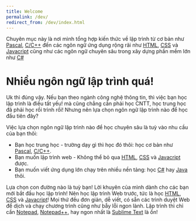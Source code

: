 ```yaml
---
title: Welcome
permalink: /dev/
redirect_from: /dev/index.html
---
```

Chuyên mục này là nơi mình tổng hợp kiến thức về lập trình từ cơ bản như [Pascal](/dev/pascal), [C/C++](/dev/c) đến các ngôn ngữ ứng dụng rộng rãi như [HTML](/dev/html), [CSS](/dev/css) và [Javacript](/dev/js) cũng như các ngôn ngữ chuyên sâu trong xây dựng phần mềm lớn như [C#](/dev/csharp)

# Nhiều ngôn ngữ lập trình quá!

Uk thì đúng vậy. Nếu bạn theo ngành công nghệ thông tin, thì việc bạn học lập trình là điều tất yếu! mà cũng chẳng cần phải học CNTT, học trung học đã phải học rồi trình rồi! Nhưng nên lựa chọn ngôn ngữ lập trình nào để học đầu tiên đây?

Việc lựa chọn ngôn ngữ lập trình nào để học chuyên sâu là tuỳ vào nhu cầu của bạn thôi:

- Bạn học trung học - trường dạy gì thì học đó thôi: học cơ bản như [Pascal](/dev/pascal), [C/C++](/dev/c).
- Bạn muốn lập trình web - Không thể bỏ qua [HTML](/dev/html), [CSS](/dev/css) và [Javacript](/dev/js) được.
- Bạn muốn viết ứng dụng lớn chạy trên nhiều nền tảng: học [C#](/dev/csharp) hay [Java](/dev/java) thôi.

Lựa chọn con đường nào là tuỳ bạn! Lời khuyên của mình dành cho các bạn mới bắt đầu học lập trình! Nên học lập trình Web trước, tức là học [HTML](/dev/html), [CSS](/dev/css) và [Javacript](/dev/js)! Mọi thứ đều đơn giản, dễ viết, có sẵn các trình duyệt Web để dịch và chạy chương trình cũng như bẫy lỗi ngon lành. Lập trình thì chỉ cần [Notepad](), [Notepad++](), hay ngon nhất là [Sublime Text]() là ổn!

